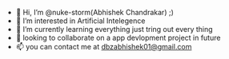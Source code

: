 - 👋 Hi, I’m @nuke-storm(Abhishek Chandrakar) ;)
- 👀 I’m interested in Artificial Intelegence 
- 🌱 I’m currently learning everything just tring out every thing 
- 💞️ looking to collaborate on a app devlopment project in future 
- 📫 you can contact me at dbzabhishek01@gmail.com

<!---
nuke-storm/nuke-storm is a ✨ special ✨ repository because its `README.md` (this file) appears on your GitHub profile.
You can click the Preview link to take a look at your changes.
--->
